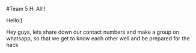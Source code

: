 #Team 5
Hi All!!

Hello:)

Hey guys, lets share down our contact numbers and make a group on whatsapp, so that we get to know each other well and be prepared for the hack
